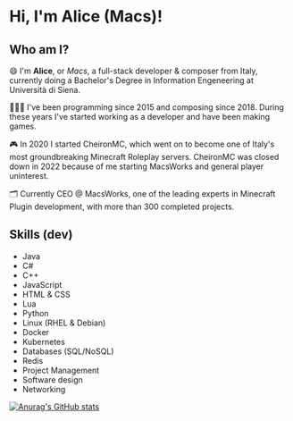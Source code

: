 # Hi, I'm Alice (Macs)!

## Who am I?
😄 I'm **Alice**, or *Macs*, a full-stack developer & composer from Italy, currently doing a Bachelor's Degree in Information Engeneering at Università di Siena.

👩🏻‍💻 I've been programming since 2015 and composing since 2018. During these years I've started working as a developer and have been making games.

🎮 In 2020 I started CheironMC, which went on to become one of Italy's most groundbreaking Minecraft Roleplay servers. CheironMC was closed down in 2022 because of me starting MacsWorks and general player uninterest.

🗂️ Currently CEO @ MacsWorks, one of the leading experts in Minecraft Plugin development, with more than 300 completed projects.

## Skills (dev)
- Java
- C#
- C++
- JavaScript
- HTML & CSS
- Lua
- Python
- Linux (RHEL & Debian)
- Docker
- Kubernetes
- Databases (SQL/NoSQL)
- Redis
- Project Management
- Software design
- Networking

[![Anurag's GitHub stats](https://github-readme-stats.vercel.app/api?username=ItsMacs)](https://github.com/anuraghazra/github-readme-stats)
